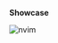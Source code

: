 
**Showcase**


![nvim](https://user-images.githubusercontent.com/28415907/210942832-ac37c58b-d758-4278-8b77-377f746ab0b5.png)
